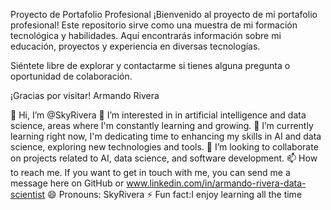 Proyecto de Portafolio Profesional
¡Bienvenido al proyecto de mi portafolio profesional! Este repositorio sirve como una muestra de mi formación tecnológica y habilidades. Aquí encontrarás información sobre mi educación, proyectos y experiencia en diversas tecnologías.

Siéntete libre de explorar y contactarme si tienes alguna pregunta o oportunidad de colaboración.

¡Gracias por visitar!
Armando Rivera

👋 Hi, I’m @SkyRivera
👀 I’m interested in in artificial intelligence and data science, areas where I'm constantly learning and growing.
🌱 I’m currently learning right now, I'm dedicating time to enhancing my skills in AI and data science, exploring new technologies and tools.
💞️ I’m looking to collaborate on projects related to AI, data science, and software development.
📫 How to reach me. If you want to get in touch with me, you can send me a message here on GitHub or www.linkedin.com/in/armando-rivera-data-scientist
😄 Pronouns: SkyRivera
⚡ Fun fact:I enjoy learning all the time
